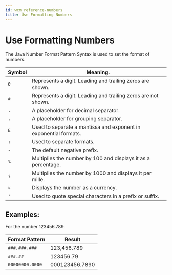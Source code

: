 ```yaml
---
id: wcm_reference-numbers
title: Use Formatting Numbers
---
```


# Use Formatting Numbers
The Java Number Format Pattern Syntax is used to set the format of numbers.

|Symbol|Meaning.|
|------|--------|
|`0`|Represents a digit. Leading and trailing zeros are shown.|
|`#`|Represents a digit. Leading and trailing zeros are not shown.|
|`.`|A placeholder for decimal separator.|
|`,`|A placeholder for grouping separator.|
|`E`|Used to separate a mantissa and exponent in exponential formats.|
|`;`|Used to separate formats.|
|`-`|The default negative prefix.|
|`%`|Multiplies the number by 100 and displays it as a percentage.|
|`?`|Multiplies the number by 1000 and displays it per mille.|
|`¤`|Displays the number as a currency.|
|`'`|Used to quote special characters in a prefix or suffix.|

## Examples:

For the number 123456.789.

|Format Pattern|Result|
|--------------|------|
|`###,###.###`|123,456.789|
|`###.##`|123456.79|
|`00000000.0000`|000123456.7890|

